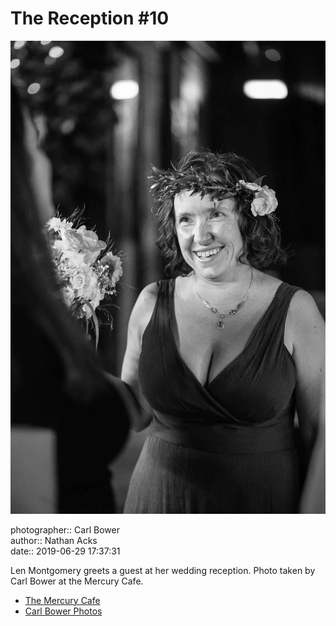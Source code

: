 # The Reception #10

![Len Montgomery greets a guest at her wedding reception](assets/2019-06-29-set-3-the-reception-10.webp)

photographer:: Carl Bower  
author:: Nathan Acks  
date:: 2019-06-29 17:37:31

Len Montgomery greets a guest at her wedding reception. Photo taken by Carl Bower at the Mercury Cafe.

* [The Mercury Cafe](http://mercurycafe.com)
* [Carl Bower Photos](https://carlbowerphotos.com)
